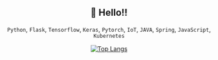 <div align=center>
  
## 👋 Hello!!<br />
`Python`, `Flask`, `Tensorflow`, `Keras`, `Pytorch`, `IoT`, `JAVA`, `Spring`, `JavaScript`, `Kubernetes` 
<br />
<div align=center>
  
[![Top Langs](https://github-readme-stats.vercel.app/api/top-langs/?username=GloryKim&layout=compact)](https://github.com/anuraghazra/github-readme-stats)

</div>


